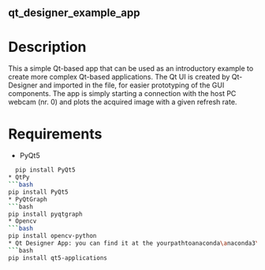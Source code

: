 ## qt_designer_example_app

# Description

This a simple Qt-based app that can be used as an introductory example to create more complex Qt-based applications.
The Qt UI is created by Qt-Designer and imported in the file, for easier prototyping of the GUI components.
The app is simply starting a connection with the host PC webcam (nr. 0) and plots the acquired image with a given refresh rate.

# Requirements
* PyQt5
 ```bash
   pip install PyQt5
* QtPy
 ```bash
pip install PyQt5
* PyQtGraph
 ```bash
pip install pyqtgraph
* Opencv
 ```bash
pip install opencv-python
* Qt Designer App: you can find it at the yourpathtoanaconda\anaconda3\envs\yourenv\Lib\site-packages\qt5_applications\Qt\bin, after having installed
 ```bash
pip install qt5-applications

